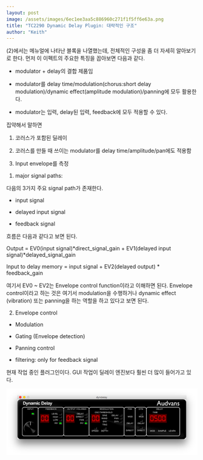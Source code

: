 ```yaml
---
layout: post
image: /assets/images/6ec1ee3aa5c886960c271f1f5ff6e63a.png
title: "TC2290 Dynamic Delay Plugin: 대략적인 구조"
author: "Keith"
---
```



(2)에서는 메뉴얼에 나타난 블록을 나열했는데, 전체적인 구성을 좀 더 자세히 알아보기로 한다. 먼저 이 이펙트의 주요한 특징을 꼽아보면 다음과 같다.




- modulator + delay의 결합 제품임

- modulator를 delay time/modulation(chorus:short delay modulation)/dynamic effect(amplitude modulation)/panning에 모두 활용한다.

- modulator는 입력, delay된 입력, feedback에 모두 적용할 수 있다.




집약해서 말하면 

1) 코러스가 포함된 딜레이

2) 코러스를 만들 때 쓰이는 modulator를 delay time/amplitude/pan에도 적용함

3) Input envelope를 측정




1. major signal paths: 




다음의 3가지 주요 signal path가 존재한다.




- input signal

- delayed input signal

- feedback signal




흐름은 다음과 같다고 보면 된다.




Output = EV0(input signal)*direct_signal_gain + EV1(delayed input signal)*delayed_signal_gain 




Input to delay memory = input signal + EV2(delayed output) * feedback_gain




여기서 EV0 ~ EV2는 Envelope control function이라고 이해하면 된다. Envelope control이라고 하는 것은 여기서 modulation을 수행하거나 dynamic effect (vibration) 또는 panning을 하는 역할을 하고 있다고 보면 된다. 




2. Envelope control




- Modulation

- Gating (Envelope detection)

- Panning control

- filtering: only for feedback signal




현재 작업 중인 플러그인이다. GUI 작업이 딜레이 엔진보다 훨씬 더 많이 들어가고 있다. 




![image](/assets/images/6ec1ee3aa5c886960c271f1f5ff6e63a.png)





